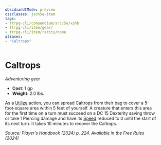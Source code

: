 ```yaml
---
obsidianUIMode: preview
cssclasses: json5e-item
tags:
- ttrpg-cli/compendium/src/5e/xphb
- ttrpg-cli/item/gear/
- ttrpg-cli/item/rarity/none
aliases: 
- "Caltrops"
---
```

# Caltrops
*Adventuring gear*  


- **Cost**: 1 gp
- **Weight**: 2.0 lbs.

As a [Utilize](Misc%20Files/CLI/rules/actions.md#Utilize) action, you can spread Caltrops from their bag to cover a 5-foot-square area within 5 feet of yourself. A creature that enters this area for the first time on a turn must succeed on a DC 15 Dexterity saving throw or take 1 Piercing damage and have its [Speed](Misc%20Files/CLI/rules/variant-rules/speed-xphb.md) reduced to 0 until the start of its next turn. It takes 10 minutes to recover the Caltrops.

*Source: Player's Handbook (2024) p. 224. Available in the Free Rules (2024)*